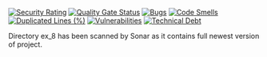 [![Security Rating](https://sonarcloud.io/api/project_badges/measure?project=MikolajMGT_e-commerce&metric=security_rating)](https://sonarcloud.io/dashboard?id=MikolajMGT_e-commerce)
[![Quality Gate Status](https://sonarcloud.io/api/project_badges/measure?project=MikolajMGT_e-commerce&metric=alert_status)](https://sonarcloud.io/dashboard?id=MikolajMGT_e-commerce)
[![Bugs](https://sonarcloud.io/api/project_badges/measure?project=MikolajMGT_e-commerce&metric=bugs)](https://sonarcloud.io/dashboard?id=MikolajMGT_e-commerce)
[![Code Smells](https://sonarcloud.io/api/project_badges/measure?project=MikolajMGT_e-commerce&metric=code_smells)](https://sonarcloud.io/dashboard?id=MikolajMGT_e-commerce)
[![Duplicated Lines (%)](https://sonarcloud.io/api/project_badges/measure?project=MikolajMGT_e-commerce&metric=duplicated_lines_density)](https://sonarcloud.io/dashboard?id=MikolajMGT_e-commerce)
[![Vulnerabilities](https://sonarcloud.io/api/project_badges/measure?project=MikolajMGT_e-commerce&metric=vulnerabilities)](https://sonarcloud.io/dashboard?id=MikolajMGT_e-commerce)
[![Technical Debt](https://sonarcloud.io/api/project_badges/measure?project=MikolajMGT_e-commerce&metric=sqale_index)](https://sonarcloud.io/dashboard?id=MikolajMGT_e-commerce)

Directory ex_8 has been scanned by Sonar as it contains full newest version of project.